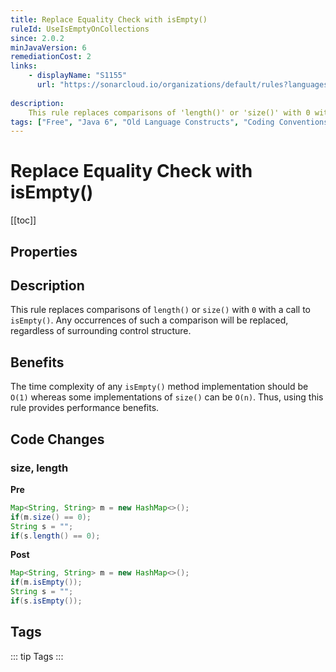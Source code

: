 ```yaml
---
title: Replace Equality Check with isEmpty()
ruleId: UseIsEmptyOnCollections
since: 2.0.2
minJavaVersion: 6
remediationCost: 2
links:
    - displayName: "S1155"
      url: "https://sonarcloud.io/organizations/default/rules?languages=java&open=java%3AS1155&q=S1155"
    
description:
    This rule replaces comparisons of 'length()' or 'size()' with 0 with a call to 'isEmpty()'. Any occurrences of such a comparison will be replaced, regardless of surrounding control structure.
tags: ["Free", "Java 6", "Old Language Constructs", "Coding Conventions", "Readability"]
---
```


# Replace Equality Check with isEmpty()

[[toc]]

## Properties

<RuleProperties />


## Description

This rule replaces comparisons of `length()` or `size()` with `0` with a call to `isEmpty()`. Any occurrences of such a comparison will be replaced, regardless of surrounding control structure.

## Benefits

The time complexity of any `isEmpty()` method implementation should be `O(1)` whereas some implementations of `size()` can be `O(n)`. Thus, using this rule provides performance benefits.


## Code Changes

### size, length

__Pre__

```java
Map<String, String> m = new HashMap<>();
if(m.size() == 0);
String s = "";
if(s.length() == 0);
```

__Post__

```java
Map<String, String> m = new HashMap<>();
if(m.isEmpty());
String s = "";
if(s.isEmpty());
```

<VersionNotice />


## Tags

::: tip Tags
<TagLinks />
:::